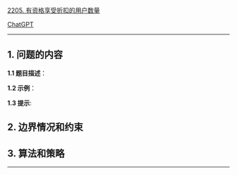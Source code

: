 [2205. 有资格享受折扣的用户数量](https://leetcode.cn/problems/the-number-of-users-that-are-eligible-for-discount)

[ChatGPT](https://chat.openai.com/g/g-GsMNEr76r-c-master)

---

## 1. 问题的内容
**1.1 题目描述**：

**1.2 示例**：

**1.3 提示**:

## 2. 边界情况和约束


## 3. 算法和策略

---
